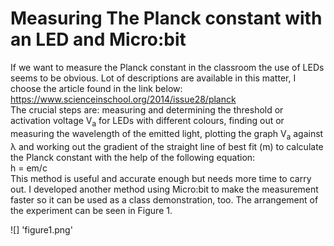 # Measuring The Planck constant with an LED and Micro:bit

If we want to measure the Planck constant in the classroom the use of LEDs seems to be obvious. Lot of descriptions are available in this matter, I choose the article found in the link below: \
https://www.scienceinschool.org/2014/issue28/planck \
The crucial steps are: measuring and determining the threshold or activation voltage V<sub>a</sub> for LEDs with different colours, finding out or measuring the wavelength of the emitted light, plotting the graph V<sub>a</sub> against &lambda; and working out the gradient of the straight line of best fit (m) to calculate the Planck constant with the help of the following equation:\
h = em/c \
This method is useful and accurate enough but needs more time to carry out. I developed another method using Micro:bit to make the measurement faster so it can be used as a class demonstration, too. The arrangement of the experiment can be seen in Figure 1.

![] 'figure1.png'

